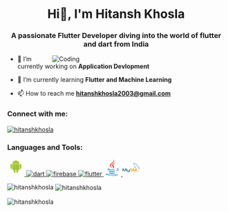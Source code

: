 <h1 align="center">Hi👋, I'm Hitansh Khosla</h1>
<h3 align="center">A passionate Flutter Developer diving into the world of flutter and dart from India</h3>
<img align="right" alt="Coding" width="400" src="https://cdn.dribbble.com/users/1162077/screenshots/3848914/programmer.gif">

- 🔭 I’m currently working on **Application Devlopment**

- 🌱 I’m currently learning **Flutter and Machine Learning**

- 📫 How to reach me **hitanshkhosla2003@gmail.com**

<h3 align="left">Connect with me:</h3>
<p align="left">
<a href="https://linkedin.com/in/hitanshkhosla" target="blank"><img align="center" src="https://raw.githubusercontent.com/rahuldkjain/github-profile-readme-generator/master/src/images/icons/Social/linked-in-alt.svg" alt="hitanshkhosla" height="30" width="40" /></a>
</p>

<h3 align="left">Languages and Tools:</h3>
<p align="left"> <a href="https://developer.android.com" target="_blank" rel="noreferrer"> <img src="https://raw.githubusercontent.com/devicons/devicon/master/icons/android/android-original-wordmark.svg" alt="android" width="40" height="40"/> </a> <a href="https://dart.dev" target="_blank" rel="noreferrer"> <img src="https://www.vectorlogo.zone/logos/dartlang/dartlang-icon.svg" alt="dart" width="40" height="40"/> </a> <a href="https://firebase.google.com/" target="_blank" rel="noreferrer"> <img src="https://www.vectorlogo.zone/logos/firebase/firebase-icon.svg" alt="firebase" width="40" height="40"/> </a> <a href="https://flutter.dev" target="_blank" rel="noreferrer"> <img src="https://www.vectorlogo.zone/logos/flutterio/flutterio-icon.svg" alt="flutter" width="40" height="40"/> </a> <a href="https://www.java.com" target="_blank" rel="noreferrer"> <img src="https://raw.githubusercontent.com/devicons/devicon/master/icons/java/java-original.svg" alt="java" width="40" height="40"/> </a> <a href="https://www.mysql.com/" target="_blank" rel="noreferrer"> <img src="https://raw.githubusercontent.com/devicons/devicon/master/icons/mysql/mysql-original-wordmark.svg" alt="mysql" width="40" height="40"/> </a> </p>

<p><img align="left" src="https://github-readme-stats.vercel.app/api/top-langs?username=hitanshkhosla&show_icons=true&locale=en&layout=compact" alt="hitanshkhosla" /></p>

<p>&nbsp;<img align="center" src="https://github-readme-stats.vercel.app/api?username=hitanshkhosla&show_icons=true&locale=en" alt="hitanshkhosla" /></p>

<p><img align="center" src="https://github-readme-streak-stats.herokuapp.com/?user=hitanshkhosla&" alt="hitanshkhosla" /></p>
